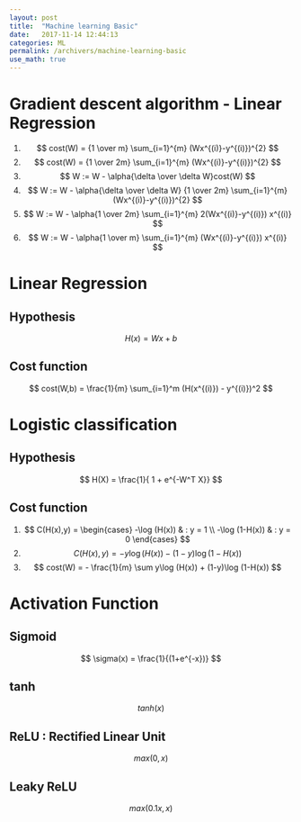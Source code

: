 ```yaml
---
layout: post
title:  "Machine learning Basic"
date:   2017-11-14 12:44:13
categories: ML
permalink: /archivers/machine-learning-basic
use_math: true
---
```

# Gradient descent algorithm - Linear Regression

1. $$ cost(W) = {1 \over m} \sum_{i=1}^{m} (Wx^{(i)}-y^{(i)})^{2} $$
2. $$ cost(W) = {1 \over 2m} \sum_{i=1}^{m} (Wx^{(i)}-y^{(i)})^{2} $$
3. $$ W := W - \alpha{\delta \over \delta W}cost(W) $$
4. $$ W := W - \alpha{\delta \over \delta W} {1 \over 2m} \sum_{i=1}^{m} (Wx^{(i)}-y^{(i)})^{2} $$
5. $$ W := W - \alpha{1 \over 2m} \sum_{i=1}^{m} 2(Wx^{(i)}-y^{(i)}) x^{(i)} $$
6. $$ W := W - \alpha{1 \over m} \sum_{i=1}^{m} (Wx^{(i)}-y^{(i)}) x^{(i)} $$  


# Linear Regression

## Hypothesis
$$
  H(x) = Wx + b
$$
## Cost function
$$
  cost(W,b) = \frac{1}{m} \sum_{i=1}^m (H(x^{(i)}) - y^{(i)})^2
$$

# Logistic classification
## Hypothesis
$$
  H(X) = \frac{1}{ 1 + e^{-W^T X}}
$$
## Cost function
1. $$ C(H(x),y) = 
    \begin{cases}
    -\log (H(x)) & : y = 1 \\
    -\log (1-H(x)) & : y = 0
    \end{cases} $$
2. $$ C(H(x),y) = -y\log (H(x)) - (1-y)\log (1-H(x)) $$
3. $$ cost(W) = - \frac{1}{m} \sum y\log (H(x)) + (1-y)\log (1-H(x)) $$

# Activation Function

## Sigmoid
$$ \sigma(x) = \frac{1}{(1+e^{-x})} $$
## tanh
$$ tanh(x) $$
## ReLU : Rectified Linear Unit
$$ max(0,x) $$
## Leaky ReLU
$$ max(0.1x,x) $$

